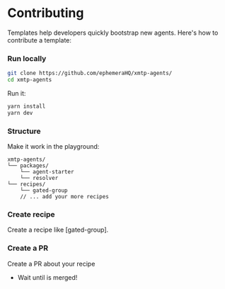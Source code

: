 # Contributing

Templates help developers quickly bootstrap new agents. Here's how to contribute a template:

### Run locally

```bash
git clone https://github.com/ephemeraHQ/xmtp-agents/
cd xmtp-agents
```

Run it:

```bash
yarn install
yarn dev
```

### Structure

Make it work in the playground:

```tsx
xmtp-agents/
└── packages/
    └── agent-starter
    └── resolver
└── recipes/
    └── gated-group
    // ... add your more recipes
```

### Create recipe

Create a recipe like [gated-group].

### Create a PR

Create a PR about your recipe

- Wait until is merged!

